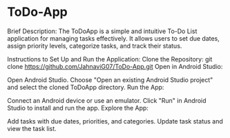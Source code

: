# ToDo-App
Brief Description:
The ToDoApp is a simple and intuitive To-Do List application for managing tasks effectively. It allows users to set due dates, assign priority levels, categorize tasks, and track their status.

Instructions to Set Up and Run the Application:
Clone the Repository:
git clone https://github.com/JahnaviG07/ToDo-App.git
Open in Android Studio:

Open Android Studio.
Choose "Open an existing Android Studio project" and select the cloned ToDoApp directory.
Run the App:

Connect an Android device or use an emulator.
Click "Run" in Android Studio to install and run the app.
Explore the App:

Add tasks with due dates, priorities, and categories.
Update task status and view the task list.
